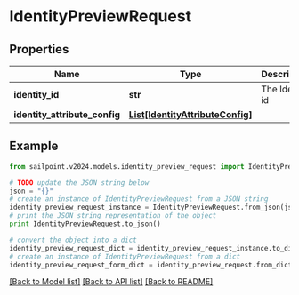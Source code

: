 # IdentityPreviewRequest


## Properties

Name | Type | Description | Notes
------------ | ------------- | ------------- | -------------
**identity_id** | **str** | The Identity id | [optional] 
**identity_attribute_config** | [**List[IdentityAttributeConfig]**](IdentityAttributeConfig.md) |  | [optional] 

## Example

```python
from sailpoint.v2024.models.identity_preview_request import IdentityPreviewRequest

# TODO update the JSON string below
json = "{}"
# create an instance of IdentityPreviewRequest from a JSON string
identity_preview_request_instance = IdentityPreviewRequest.from_json(json)
# print the JSON string representation of the object
print IdentityPreviewRequest.to_json()

# convert the object into a dict
identity_preview_request_dict = identity_preview_request_instance.to_dict()
# create an instance of IdentityPreviewRequest from a dict
identity_preview_request_form_dict = identity_preview_request.from_dict(identity_preview_request_dict)
```
[[Back to Model list]](../README.md#documentation-for-models) [[Back to API list]](../README.md#documentation-for-api-endpoints) [[Back to README]](../README.md)


